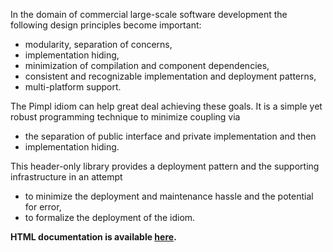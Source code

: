 In the domain of commercial large-scale software development the following design principles become important:

* modularity, separation of concerns,
* implementation hiding,
* minimization of compilation and component dependencies, 
* consistent and recognizable implementation and deployment patterns, 
* multi-platform support.

The Pimpl idiom can help great deal achieving these goals. It is a simple yet robust programming technique to minimize coupling via 

* the separation of public interface and private implementation and then 
* implementation hiding. 

This header-only library provides a deployment pattern and the supporting infrastructure in an attempt

* to minimize the deployment and maintenance hassle and the potential for error,
* to formalize the deployment of the idiom.

**HTML documentation is available [here](http://yet-another-user.github.io/pimpl).**

